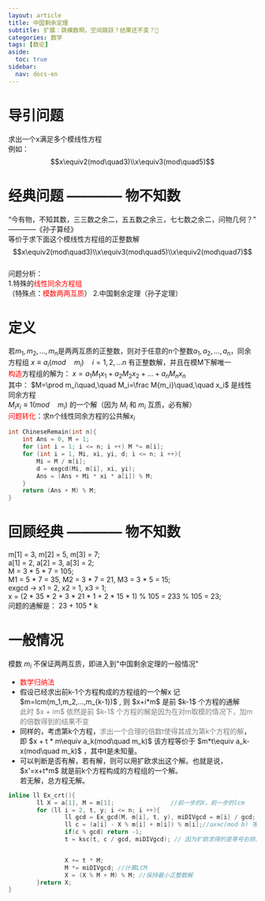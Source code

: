 ```yaml
---
layout: article
title: 中国剩余定理
subtitle: 扩展：跳模数啊，空间跳跃？结果还不变？🤔
categories: 数学
tags: [数论]
aside:
  toc: true
sidebar:
  nav: docs-en
---
```

  

# 导引问题
求出一个x满足多个模线性方程  
例如：  
$$x\equiv2(mod\quad3)\\x\equiv3(mod\quad5)$$
# 经典问题 ———— 物不知数
“今有物，不知其数，三三数之余二，五五数之余三，七七数之余二，问物几何？”  ————《孙子算经》  
等价于求下面这个模线性方程组的正整数解  
$$x\equiv2(mod\quad3)\\x\equiv3(mod\quad5)\\x\equiv2(mod\quad7)$$  
问题分析：  
1.特殊的<span style="color:red;">线性同余方程组</span></br>（特殊点：<span style="color:red;">模数两两互质</span>）
2.中国剩余定理（孙子定理）
# 定义
若$m_1,m_2,...,m_n$是两两互质的正整数，则对于任意的n个整数$a_1,a_2,...,a_n$，同余方程组 $x\equiv a_i(mod\quad m_i)\quad i=1,2,...n$ 有正整数解，并且在模M下解唯一  
<span style="color:red;">构造</span>方程组的解为： $x=a_1M_1x_1+a_2M_2x_2+...+a_nM_nx_n$  
其中： $M=\prod m_i\quad,\quad M_i=\frac M{m_i}\quad,\quad x_i$ 是线性同余方程  
$M_ix_i\equiv1(mod\quad m_i)$ 的一个解（因为 $M_i$ 和 $m_i$ 互质，必有解）  
<span style="color: red;">问题转化</span>：求n个线性同余方程的公共解$x_i$  

```cpp
int ChineseRemain(int n){
	int Ans = 0, M = 1;
	for (int i = 1; i <= n; i ++) M *= m[i];
	for (int i = 1, Mi, xi, yi, d; i <= n; i ++){
		Mi = M / m[i];
		d = exgcd(Mi, m[i], xi, yi);
		Ans = (Ans + Mi * xi * a[i]) % M;
	}
	return (Ans + M) % M;
}
```
# 回顾经典 ———— 物不知数
m[1] = 3, m[2] = 5, m[3] = 7;  
a[1] = 2, a[2] = 3, a[3] = 2;  
M = 3 * 5 * 7 = 105;   
M1 = 5 * 7 = 35, M2 = 3 * 7 = 21, M3 = 3 * 5 = 15;  
exgcd -> x1 = 2, x2 = 1, x3 = 1;  
x = (2 * 35 * 2 + 3 * 21 * 1 + 2 * 15 * 1) % 105 = 233 % 105 = 23;  
问题的通解是： 23 + 105 * k  
# 一般情况
模数 $m_i$ 不保证两两互质，即进入到"中国剩余定理的一般情况"  
<ul>
<li><span style="color:red;">数学归纳法</span></li>
<li>假设已经求出前k-1个方程构成的方程组的一个解x  
记 $m=lcm(m_1,m_2,...,m_{k-1})$ , 则 $x+i*m$ 是前 $k-1$ 个方程的通解</br><span style="color:grey">此时 $x + im$ 依然是前 $k-1$ 个方程的解是因为在对m取模的情况下，加m的倍数得到的结果不变</span></li>
<li>同样的，考虑第k个方程，<span style="color: grey">求出一个合理的倍数t使得其成为第k个方程的解</span>，即 $x + t * m\equiv a_k(mod\quad m_k)$  
该方程等价于 $m*t\equiv a_k-x(mod\quad m_k)$ ，其中t是未知量。</li>
<li>可以判断是否有解，若有解，则可以用扩欧求出这个解。也就是说， $x'=x+t*m$ 就是前k个方程构成的方程组的一个解。</br>若无解，总方程无解。</li>
</ul>

```cpp
inline ll Ex_crt(){
        ll X = a[1], M = m[1];                //前一步的X，前一步的lcm
        for (ll i = 2, t, y; i <= n; i ++){
                ll gcd = Ex_gcd(M, m[i], t, y), miDIVgcd = m[i] / gcd; // 求得gcd，并使m[i]约分一下好乘进M里面
                ll c = (a[i] - X % m[i] + m[i]) % m[i];//ax≡c(mod b) 等式右侧的c，并让他变成可行的最小正整数
                if(c % gcd) return -1;
                t = ksc(t, c / gcd, miDIVgcd); // 因为扩欧求得的是等号右侧为gcd时的x解，而此时等号右端为c，需要让X乘上c/gcd个t，此时先给t变了再说


                X += t * M;
                M *= miDIVgcd; //计算LCM
                X = (X % M + M) % M; //保持最小正整数解
        }return X;
}
```

